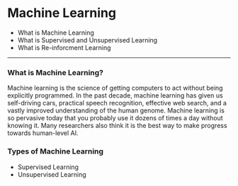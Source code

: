 Machine Learning
=============================

- What is Machine Learning
- What is Supervised and Unsupervised Learning
- What is Re-inforcment Learning

<hr>

### What is Machine Learning?

Machine learning is the science of getting computers to act without being explicitly programmed. In the past decade, machine learning has given us self-driving cars, practical speech recognition, effective web search, and a vastly improved understanding of the human genome. Machine learning is so pervasive today that you probably use it dozens of times a day without knowing it. Many researchers also think it is the best way to make progress towards human-level AI.

### Types of Machine Learning

- Supervised Learning
- Unsupervised Learning

